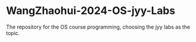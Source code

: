 # WangZhaohui-2024-OS-jyy-Labs
The repository for the OS course programming, choosing the jyy labs as the topic.
